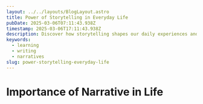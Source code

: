 ```yaml
---
layout: ../../layouts/BlogLayout.astro
title: Power of Storytelling in Everyday Life
pubDate: 2025-03-06T07:11:43.938Z
timestamp: 2025-03-06T17:11:43.938Z
description: Discover how storytelling shapes our daily experiences and enhances communication in everyday life.
keywords:
  - learning
  - writing
  - narratives
slug: power-storytelling-everyday-life
---
```


# Importance of Narrative in Life
